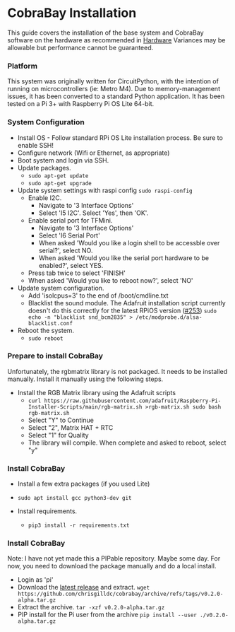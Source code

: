 # CobraBay Installation

This guide covers the installation of the base system and CobraBay software on the hardware as recommended in [Hardware](HARDWARE.md)
Variances may be allowable but performance cannot be guaranteed.

### Platform

This system was originally written for CircuitPython, with the intention of running on microcontrollers (ie: Metro M4). Due to
memory-management issues, it has been converted to a standard Python application. It has been tested on a Pi 3+ with 
Raspberry Pi OS Lite 64-bit.

### System Configuration
* Install OS - Follow standard RPi OS Lite installation process. Be sure to enable SSH!
* Configure network (Wifi or Ethernet, as appropriate)
* Boot system and login via SSH.
* Update packages.
  * ```sudo apt-get update```
  * ```sudo apt-get upgrade```
* Update system settings with raspi config ```sudo raspi-config```
  * Enable I2C.
    * Navigate to '3 Interface Options'
    * Select 'I5 I2C'. Select 'Yes', then 'OK'.
  * Enable serial port for TFMini.
    * Navigate to '3 Interface Options'
    * Select 'I6 Serial Port'
    * When asked 'Would you like a login shell to be accessble over serial?', select NO.
    * When asked 'Would you like the serial port hardware to be enabled?', select YES.
  * Press tab twice to select 'FINISH'
  * When asked 'Would you like to reboot now?', select 'NO'
* Update system configuration.
  * Add 'isolcpus=3' to the end of /boot/cmdline.txt
  * Blacklist the sound module. The Adafruit installation script currently doesn't do this correctly for the latest RPiOS version ([#253](https://github.com/adafruit/Raspberry-Pi-Installer-Scripts/issues/253))
  ```sudo echo -n "blacklist snd_bcm2835" > /etc/modprobe.d/alsa-blacklist.conf```
* Reboot the system.
  * ```sudo reboot```

### Prepare to install CobraBay

Unfortunately, the rgbmatrix library is not packaged. It needs to be installed manually. Install it manually using the following steps.
* Install the RGB Matrix library using the Adafruit scripts
  * ```curl https://raw.githubusercontent.com/adafruit/Raspberry-Pi-Installer-Scripts/main/rgb-matrix.sh >rgb-matrix.sh sudo bash rgb-matrix.sh```
  * Select "Y" to Continue
  * Select "2", Matrix HAT + RTC
  * Select "1" for Quality
  * The library will compile. When complete and asked to reboot, select "y"
  
### Install CobraBay

* Install a few extra packages (if you used Lite)
* ```sudo apt install gcc python3-dev git```

* Install requirements.
  * ```pip3 install -r requirements.txt```


### Install CobraBay

Note: I have not yet made this a PIPable repository. Maybe some day. For now, you need to download the package manually 
and do a local install.
* Login as 'pi'
* Download the [latest release](https://github.com/chrisgilldc/cobrabay/releases/latest) and extract.
  ```wget https://github.com/chrisgilldc/cobrabay/archive/refs/tags/v0.2.0-alpha.tar.gz```
* Extract the archive.
  ```tar -xzf v0.2.0-alpha.tar.gz```
* PIP install for the Pi user from the archive
  ```pip install --user ./v0.2.0-alpha.tar.gz```